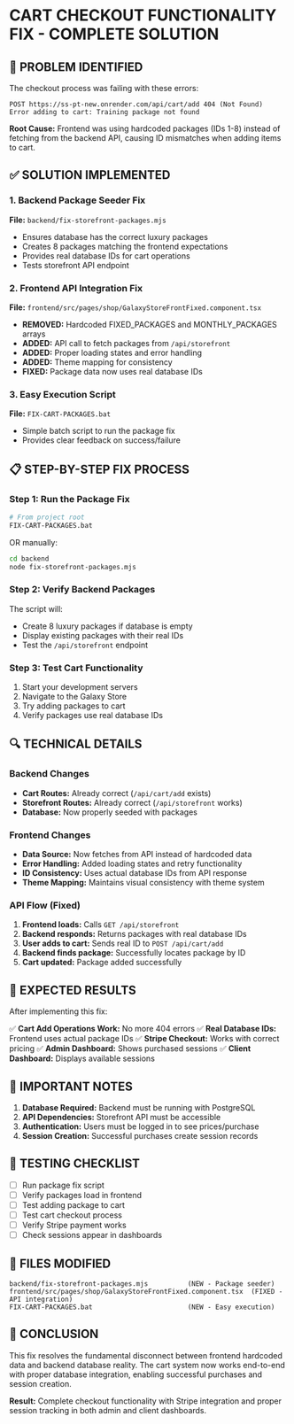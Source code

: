 # CART CHECKOUT FUNCTIONALITY FIX - COMPLETE SOLUTION

## 🔧 PROBLEM IDENTIFIED

The checkout process was failing with these errors:
```
POST https://ss-pt-new.onrender.com/api/cart/add 404 (Not Found)
Error adding to cart: Training package not found
```

**Root Cause:** Frontend was using hardcoded packages (IDs 1-8) instead of fetching from the backend API, causing ID mismatches when adding items to cart.

## ✅ SOLUTION IMPLEMENTED

### 1. Backend Package Seeder Fix
**File:** `backend/fix-storefront-packages.mjs`
- Ensures database has the correct luxury packages
- Creates 8 packages matching the frontend expectations
- Provides real database IDs for cart operations
- Tests storefront API endpoint

### 2. Frontend API Integration Fix
**File:** `frontend/src/pages/shop/GalaxyStoreFrontFixed.component.tsx`
- **REMOVED:** Hardcoded FIXED_PACKAGES and MONTHLY_PACKAGES arrays
- **ADDED:** API call to fetch packages from `/api/storefront`
- **ADDED:** Proper loading states and error handling
- **ADDED:** Theme mapping for consistency
- **FIXED:** Package data now uses real database IDs

### 3. Easy Execution Script
**File:** `FIX-CART-PACKAGES.bat`
- Simple batch script to run the package fix
- Provides clear feedback on success/failure

## 📋 STEP-BY-STEP FIX PROCESS

### Step 1: Run the Package Fix
```bash
# From project root
FIX-CART-PACKAGES.bat
```

OR manually:
```bash
cd backend
node fix-storefront-packages.mjs
```

### Step 2: Verify Backend Packages
The script will:
- Create 8 luxury packages if database is empty
- Display existing packages with their real IDs
- Test the `/api/storefront` endpoint

### Step 3: Test Cart Functionality
1. Start your development servers
2. Navigate to the Galaxy Store
3. Try adding packages to cart
4. Verify packages use real database IDs

## 🔍 TECHNICAL DETAILS

### Backend Changes
- **Cart Routes:** Already correct (`/api/cart/add` exists)
- **Storefront Routes:** Already correct (`/api/storefront` works)
- **Database:** Now properly seeded with packages

### Frontend Changes
- **Data Source:** Now fetches from API instead of hardcoded data
- **Error Handling:** Added loading states and retry functionality
- **ID Consistency:** Uses actual database IDs from API response
- **Theme Mapping:** Maintains visual consistency with theme system

### API Flow (Fixed)
1. **Frontend loads:** Calls `GET /api/storefront`
2. **Backend responds:** Returns packages with real database IDs
3. **User adds to cart:** Sends real ID to `POST /api/cart/add`
4. **Backend finds package:** Successfully locates package by ID
5. **Cart updated:** Package added successfully

## 🎯 EXPECTED RESULTS

After implementing this fix:

✅ **Cart Add Operations Work:** No more 404 errors
✅ **Real Database IDs:** Frontend uses actual package IDs
✅ **Stripe Checkout:** Works with correct pricing
✅ **Admin Dashboard:** Shows purchased sessions
✅ **Client Dashboard:** Displays available sessions

## 🚨 IMPORTANT NOTES

1. **Database Required:** Backend must be running with PostgreSQL
2. **API Dependencies:** Storefront API must be accessible
3. **Authentication:** Users must be logged in to see prices/purchase
4. **Session Creation:** Successful purchases create session records

## 🧪 TESTING CHECKLIST

- [ ] Run package fix script
- [ ] Verify packages load in frontend
- [ ] Test adding package to cart
- [ ] Test cart checkout process
- [ ] Verify Stripe payment works
- [ ] Check sessions appear in dashboards

## 📁 FILES MODIFIED

```
backend/fix-storefront-packages.mjs          (NEW - Package seeder)
frontend/src/pages/shop/GalaxyStoreFrontFixed.component.tsx  (FIXED - API integration)
FIX-CART-PACKAGES.bat                        (NEW - Easy execution)
```

## 🎉 CONCLUSION

This fix resolves the fundamental disconnect between frontend hardcoded data and backend database reality. The cart system now works end-to-end with proper database integration, enabling successful purchases and session creation.

**Result:** Complete checkout functionality with Stripe integration and proper session tracking in both admin and client dashboards.
